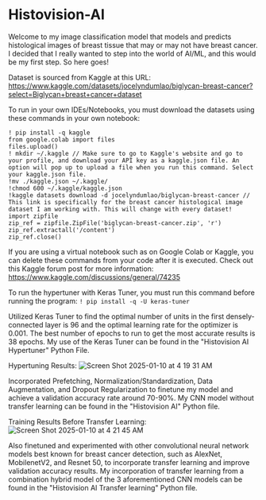 # Histovision-AI

Welcome to my image classification model that models and predicts histological images of breast tissue that may or may not have breast cancer. I decided that I really wanted to step into the world of AI/ML, and this would be my first step. So here goes!

Dataset is sourced from Kaggle at this URL: https://www.kaggle.com/datasets/jocelyndumlao/biglycan-breast-cancer?select=Biglycan+breast+cancer+dataset

To run in your own IDEs/Notebooks, you must download the datasets using these commands in your own notebook:
```
! pip install -q kaggle
from google.colab import files
files.upload()
! mkdir ~/.kaggle // Make sure to go to Kaggle's website and go to your profile, and download your API key as a kaggle.json file. An option will pop up to upload a file when you run this command. Select your kaggle.json file.
!mv ./kaggle.json ~/.kaggle/
!chmod 600 ~/.kaggle/kaggle.json
!kaggle datasets download -d jocelyndumlao/biglycan-breast-cancer // This link is specifically for the breast cancer histological image dataset I am working with. This will change with every dataset!
import zipfile
zip_ref = zipfile.ZipFile('biglycan-breast-cancer.zip', 'r')
zip_ref.extractall('/content')
zip_ref.close()
```
If you are using a virtual notebook such as on Google Colab or Kaggle, you can delete these commands from your code after it is executed.
Check out this Kaggle forum post for more information: https://www.kaggle.com/discussions/general/74235

To run the hypertuner with Keras Tuner, you must run this command before running the program:
```! pip install -q -U keras-tuner```

Utilized Keras Tuner to find the optimal number of units in the first densely-connected layer is 96 and the optimal learning rate for the optimizer is 0.001. The best number of epochs to run to get the most accurate results is 38 epochs.
My use of the Keras Tuner can be found in the "Histovision AI Hypertuner" Python File.

Hypertuning Results:
![Screen Shot 2025-01-10 at 4 19 31 AM](https://github.com/user-attachments/assets/a3ed5294-4fe7-42a7-ba5a-2b36f907bb1c)

Incorporated Prefetching, Normalization/Standardization, Data Augmentation, and Dropout Regularization to finetune my model and achieve a validation accuracy rate around 70-90%. My CNN model without transfer learning can be found in the "Histovision AI" Python file.

Training Results Before Transfer Learning:
![Screen Shot 2025-01-10 at 4 21 45 AM](https://github.com/user-attachments/assets/75920c05-c081-4b90-b882-d419efa84f5b)

Also finetuned and experimented with other convolutional neural network models best known for breast cancer detection, such as AlexNet, MobilenetV2, and Resnet 50, to incorporate transfer learning and improve validation accuracy results.
My incorporation of transfer learning from a combination hybrid model of the 3 aforementioned CNN models can be found in the "Histovision AI Transfer learning" Python file.
